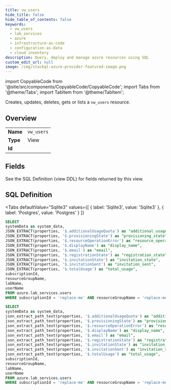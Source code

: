 ```yaml
--- 
title: vw_users
hide_title: false
hide_table_of_contents: false
keywords:
  - vw_users
  - lab_services
  - azure
  - infrastructure-as-code
  - configuration-as-data
  - cloud inventory
description: Query, deploy and manage azure resources using SQL
custom_edit_url: null
image: /img/stackql-azure-provider-featured-image.png
---
```


import CopyableCode from '@site/src/components/CopyableCode/CopyableCode';
import Tabs from '@theme/Tabs';
import TabItem from '@theme/TabItem';

Creates, updates, deletes, gets or lists a <code>vw_users</code> resource.

## Overview
<table><tbody>
<tr><td><b>Name</b></td><td><code>vw_users</code></td></tr>
<tr><td><b>Type</b></td><td>View</td></tr>
<tr><td><b>Id</b></td><td><CopyableCode code="azure.lab_services.vw_users" /></td></tr>
</tbody></table>

## Fields

See the SQL Definition (view DDL) for fields returned by this view.

## SQL Definition

<Tabs
defaultValue="Sqlite3"
values={[
{ label: 'Sqlite3', value: 'Sqlite3' },
{ label: 'Postgres', value: 'Postgres' }
]}
>
<TabItem value="Sqlite3">

```sql
SELECT
systemData as system_data,
JSON_EXTRACT(properties, '$.additionalUsageQuota') as "additional_usage_quota",
JSON_EXTRACT(properties, '$.provisioningState') as "provisioning_state",
JSON_EXTRACT(properties, '$.resourceOperationError') as "resource_operation_error",
JSON_EXTRACT(properties, '$.displayName') as "display_name",
JSON_EXTRACT(properties, '$.email') as "email",
JSON_EXTRACT(properties, '$.registrationState') as "registration_state",
JSON_EXTRACT(properties, '$.invitationState') as "invitation_state",
JSON_EXTRACT(properties, '$.invitationSent') as "invitation_sent",
JSON_EXTRACT(properties, '$.totalUsage') as "total_usage",
subscriptionId,
resourceGroupName,
labName,
userName
FROM azure.lab_services.users
WHERE subscriptionId = 'replace-me' AND resourceGroupName = 'replace-me' AND labName = 'replace-me';
```

</TabItem>
<TabItem value="Postgres">

```sql
SELECT
systemData as system_data,
json_extract_path_text(properties, '$.additionalUsageQuota') as "additional_usage_quota",
json_extract_path_text(properties, '$.provisioningState') as "provisioning_state",
json_extract_path_text(properties, '$.resourceOperationError') as "resource_operation_error",
json_extract_path_text(properties, '$.displayName') as "display_name",
json_extract_path_text(properties, '$.email') as "email",
json_extract_path_text(properties, '$.registrationState') as "registration_state",
json_extract_path_text(properties, '$.invitationState') as "invitation_state",
json_extract_path_text(properties, '$.invitationSent') as "invitation_sent",
json_extract_path_text(properties, '$.totalUsage') as "total_usage",
subscriptionId,
resourceGroupName,
labName,
userName
FROM azure.lab_services.users
WHERE subscriptionId = 'replace-me' AND resourceGroupName = 'replace-me' AND labName = 'replace-me';
```

</TabItem>
</Tabs>
